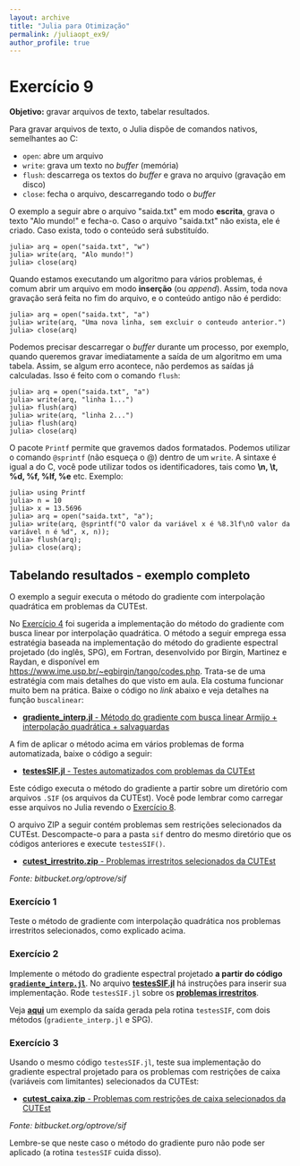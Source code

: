 ```yaml
---
layout: archive
title: "Julia para Otimização"
permalink: /juliaopt_ex9/
author_profile: true
---
```


# Exercício 9

**Objetivo:** gravar arquivos de texto, tabelar resultados.

Para gravar arquivos de texto, o Julia dispõe de comandos nativos, semelhantes ao C:
- `open`: abre um arquivo
- `write`: grava um texto no *buffer* (memória)
- `flush`: descarrega os textos do *buffer* e grava no arquivo (gravação em disco)
- `close`: fecha o arquivo, descarregando todo o *buffer*

O exemplo a seguir abre o arquivo "saida.txt" em modo **escrita**, grava o texto "Alo mundo!" e fecha-o. Caso o arquivo "saida.txt" não exista, ele é criado. Caso exista, todo o conteúdo será substituído.

~~~
julia> arq = open("saida.txt", "w")
julia> write(arq, "Alo mundo!")
julia> close(arq)
~~~

Quando estamos executando um algoritmo para vários problemas, é comum abrir um arquivo em modo **inserção** (ou *append*). Assim, toda nova gravação será feita no fim do arquivo, e o conteúdo antigo não é perdido:

~~~
julia> arq = open("saida.txt", "a")
julia> write(arq, "Uma nova linha, sem excluir o conteudo anterior.")
julia> close(arq)
~~~

Podemos precisar descarregar o *buffer* durante um processo, por exemplo, quando queremos gravar imediatamente a saída de um algoritmo em uma tabela. Assim, se algum erro acontece, não perdemos as saídas já calculadas. Isso é feito com o comando `flush`:

~~~
julia> arq = open("saida.txt", "a")
julia> write(arq, "linha 1...")
julia> flush(arq)
julia> write(arq, "linha 2...")
julia> flush(arq)
julia> close(arq)
~~~

O pacote `Printf` permite que gravemos dados formatados. Podemos utilizar o comando `@sprintf` (não esqueça o @) dentro de um `write`. A sintaxe é igual a do C, você pode utilizar todos os identificadores, tais como **\n, \t, %d, %f, %lf, %e** etc. Exemplo:

~~~
julia> using Printf
julia> n = 10
julia> x = 13.5696
julia> arq = open("saida.txt", "a");
julia> write(arq, @sprintf("O valor da variável x é %8.3lf\nO valor da variável n é %d", x, n));
julia> flush(arq);
julia> close(arq);
~~~

## Tabelando resultados - exemplo completo

O exemplo a seguir executa o método do gradiente com interpolação quadrática em problemas da CUTEst.

No [Exercício 4](/juliaopt_ex4/) foi sugerida a implementação do método do gradiente com busca linear por interpolação quadrática. O método a seguir emprega essa estratégia baseada na implementação do método do gradiente espectral projetado (do inglês, SPG), em Fortran, desenvolvido por Birgin, Martinez e Raydan, e disponível em <https://www.ime.usp.br/~egbirgin/tango/codes.php>. Trata-se de uma estratégia com mais detalhes do que visto em aula. Ela costuma funcionar muito bem na prática. Baixe o código no *link* abaixo e veja detalhes na função `buscalinear`:

- [**gradiente_interp.jl** - Método do gradiente com busca linear Armijo + interpolação quadrática + salvaguardas](/files/julia/gradiente_interp.jl)

A fim de aplicar o método acima em vários problemas de forma automatizada, baixe o código a seguir:

- [**testesSIF.jl** - Testes automatizados com problemas da CUTEst](/files/julia/testesSIF.jl)

Este código executa o método do gradiente a partir sobre um diretório com arquivos `.SIF` (os arquivos da CUTEst). Você pode lembrar como carregar esse arquivos no Julia revendo o [Exercício 8](/juliaopt_ex8/).

O arquivo ZIP a seguir contém problemas sem restrições selecionados da CUTEst. Descompacte-o para a pasta `sif` dentro do mesmo diretório que os códigos anteriores e execute `testesSIF()`.

- [**cutest_irrestrito.zip** - Problemas irrestritos selecionados da CUTEst](/files/julia/cutest_irrestrito.zip)

*Fonte: bitbucket.org/optrove/sif*

### Exercício 1

Teste o método de gradiente com interpolação quadrática nos problemas irrestritos selecionados, como explicado acima.

### Exercício 2

Implemente o método do gradiente espectral projetado **a partir do código [`gradiente_interp.jl`](/files/julia/gradiente_interp.jl)**. No arquivo [**testesSIF.jl**](/files/julia/testesSIF.jl) há instruções para inserir sua implementação. Rode `testesSIF.jl` sobre os [**problemas irrestritos**](/files/julia/cutest_irrestrito.zip).

Veja [**aqui**](/files/julia/resultados.txt) um exemplo da saída gerada pela rotina `testesSIF`, com dois métodos (`gradiente_interp.jl` e SPG).

### Exercício 3

Usando o mesmo código `testesSIF.jl`, teste sua implementação do gradiente espectral projetado para os problemas com restrições de caixa (variáveis com limitantes) selecionados da CUTEst:

- [**cutest_caixa.zip** - Problemas com restrições de caixa selecionados da CUTEst](/files/julia/cutest_caixa.zip)

*Fonte: bitbucket.org/optrove/sif*

Lembre-se que neste caso o método do gradiente puro não pode ser aplicado (a rotina `testesSIF` cuida disso).

